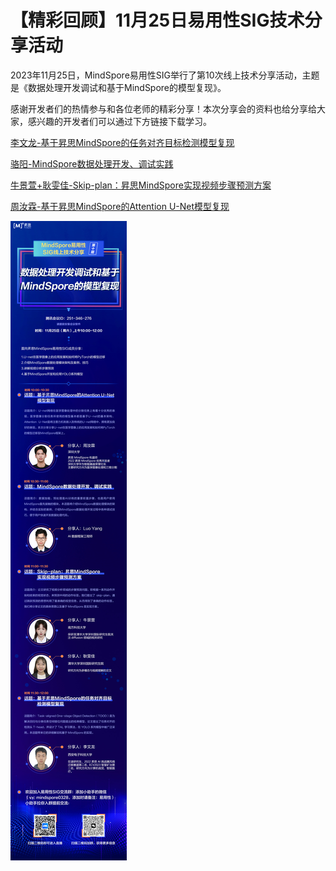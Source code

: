 # 【精彩回顾】11月25日易用性SIG技术分享活动

2023年11月25日，MindSpore易用性SIG举行了第10次线上技术分享活动，主题是《数据处理开发调试和基于MindSpore的模型复现》。

感谢开发者们的热情参与和各位老师的精彩分享！本次分享会的资料也给分享给大家，感兴趣的开发者们可以通过下方链接下载学习。

[李文龙-基于昇思MindSpore的任务对齐目标检测模型复现](https://mindspore-website.obs.cn-north-4.myhuaweicloud.com/web_forum/Usability_SIG/20231125/李文龙-基于昇思MindSpore的任务对齐目标检测模型复现.pdf)

[骆阳-MindSpore数据处理开发、调试实践](https://mindspore-website.obs.cn-north-4.myhuaweicloud.com/web_forum/Usability_SIG/20231125/骆阳-MindSpore数据处理开发、调试实践.pdf)

[牛景萱+耿雯佳-Skip-plan：昇思MindSpore实现视频步骤预测方案](https://mindspore-website.obs.cn-north-4.myhuaweicloud.com/web_forum/Usability_SIG/20231125/牛景萱+耿雯佳-Skip-plan：昇思MindSpore实现视频步骤预测方案.pdf)

[周汝霖-基于昇思MindSpore的Attention U-Net模型复现](https://mindspore-website.obs.cn-north-4.myhuaweicloud.com/web_forum/Usability_SIG/20231125/周汝霖-基于昇思MindSpore的AttentionU-Net模型复现.pdf)

![img](./images/1.png)